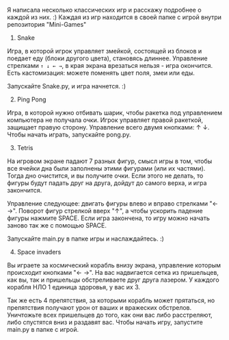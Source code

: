 Я написала несколько классических игр и расскажу подробнее о каждой из них. :)
Каждая из игр находится в своей папке с игрой внутри репозитория "Mini-Games"

1. Snake

Игра, в которой игрок управляет змейкой, состоящей из блоков и поедает еду (блоки другого цвета), становясь длиннее. Управление стрелками `↑ ↓ ← →`, в края экрана врезаться нельзя - игра окончится. 
Есть кастомизация: можете поменять цвет поля, змеи или еды.

Запускайте Snake.py, и игра начнется. :)

2. Ping Pong

Игра, в которой нужно отбивать шарик, чтобы ракетка под управлением компьютера не получала очки. Игрок управляет правой ракеткой, защищает правую сторону. Управление всего двумя кнопками: ↑ ↓.
Чтобы начать играть, запускайте pong.py.

3. Tetris

На игровом экране падают 7 разных фигур, смысл игры в том, чтобы все ячейки дна были заполнены этими фигурами (или их частями). Тогда дно очистится, и вы получите очки. Если этого не делать, то фигуры будут падать друг на друга, дойдут до самого верха, и игра закончится. 

Управление следующее: двигать фигуры влево и вправо стрелками "← →". Поворот фигур стрелкой вверх "↑", а чтобы ускорить падение фигуры нажмите SPACE.
Если игра закончена, то игру можно начать заново так же с помощью SPACE.

Запускайте main.py в папке игры и наслаждайтесь. :)

4. Space invaders

Вы играете за космический корабль внизу экрана, управление которым происходит кнопками "← →". На вас надвигается сетка из пришельцев, как вы, так и пришельцы обстреливаете друг друга лазером. У каждого корабля НЛО 1 единица здоровья, у вас их 3. 

Так же есть 4 препятствия, за которыми корабль может прятаться, но препятствия получают урон от ваших и вражеских обстрелов.
Уничтожьте всех пришельцев до того, как они вас либо расстреляют, либо спустятся вниз и раздавят вас.
Чтобы начать игру, запустите main.py в папке с игрой.

